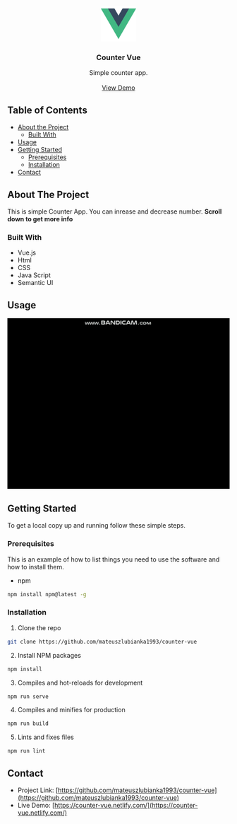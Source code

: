 <!-- PROJECT LOGO -->
<br />
<p align="center">
  <a href="https://github.com/mateuszlubianka1993/counter-vue">
    <img src="/src/assets/logo.png" alt="Logo" width="80" height="80">
  </a>

  <h3 align="center">Counter Vue</h3>

  <p align="center">
    Simple counter app.
    <br />
    <br />
    <a href="https://counter-vue.netlify.com/">View Demo</a>
  </p>
</p>



<!-- TABLE OF CONTENTS -->
## Table of Contents

* [About the Project](#about-the-project)
  * [Built With](#built-with)
* [Usage](#usage)
* [Getting Started](#getting-started)
  * [Prerequisites](#prerequisites)
  * [Installation](#installation)
* [Contact](#contact)


<!-- ABOUT THE PROJECT -->
## About The Project

This is simple Counter App. You can inrease and decrease number.
**Scroll down to get more info**

### Built With

* Vue.js
* Html
* CSS
* Java Script
* Semantic UI

## Usage
![Demo](img/usage.gif)

<!-- GETTING STARTED -->
## Getting Started

To get a local copy up and running follow these simple steps.

### Prerequisites

This is an example of how to list things you need to use the software and how to install them.
* npm
```sh
npm install npm@latest -g
```

### Installation
 
1. Clone the repo
```sh
git clone https://github.com/mateuszlubianka1993/counter-vue
```
2. Install NPM packages
```sh
npm install
```
3. Compiles and hot-reloads for development
```sh
npm run serve
```
4. Compiles and minifies for production
```sh
npm run build
```
5. Lints and fixes files
```sh
npm run lint
```


<!-- CONTACT -->
## Contact

* Project Link: [https://github.com/mateuszlubianka1993/counter-vue](https://github.com/mateuszlubianka1993/counter-vue)
* Live Demo: [https://counter-vue.netlify.com/](https://counter-vue.netlify.com/)
